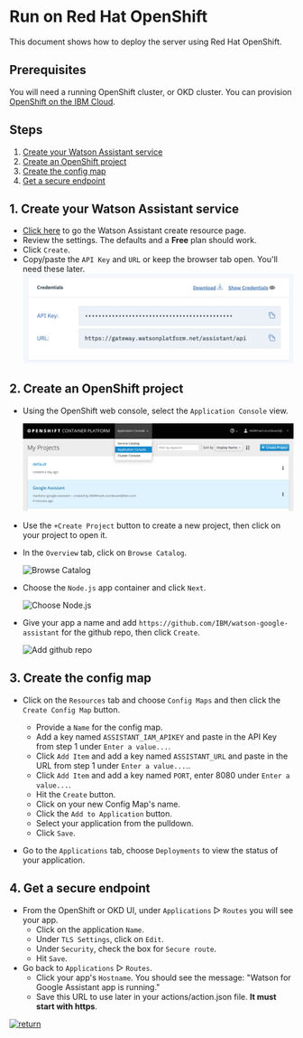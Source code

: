 # Run on Red Hat OpenShift

This document shows how to deploy the server using Red Hat OpenShift.

## Prerequisites

You will need a running OpenShift cluster, or OKD cluster. You can provision [OpenShift on the IBM Cloud](https://cloud.ibm.com/kubernetes/catalog/openshiftcluster).

## Steps

1. [Create your Watson Assistant service](#1-create-your-watson-assistant-service)
1. [Create an OpenShift project](#2-create-an-openshift-project)
1. [Create the config map](#3-create-the-config-map)
1. [Get a secure endpoint](#4-get-a-secure-endpoint)

## 1. Create your Watson Assistant service

* [Click here](https://cloud.ibm.com/catalog/services/watson-assistant) to go the Watson Assistant create resource page.
* Review the settings. The defaults and a **Free** plan should work.
* Click `Create`.
* Copy/paste the `API Key` and `URL` or keep the browser tab open. You'll need these later.  
  ![credentials](images/credentials.png)

## 2. Create an OpenShift project

* Using the OpenShift web console, select the `Application Console` view.

  ![console-options](images/openshift-console-options.png)

* Use the `+Create Project` button to create a new project, then click on your project to open it.

* In the `Overview` tab, click on `Browse Catalog`.

  ![Browse Catalog](https://raw.githubusercontent.com/IBM/pattern-utils/master/openshift/openshift-browse-catalog.png)

* Choose the `Node.js` app container and click `Next`.

  ![Choose Node.js](https://raw.githubusercontent.com/IBM/pattern-utils/master/openshift/openshift-choose-nodejs.png)

* Give your app a name and add `https://github.com/IBM/watson-google-assistant` for the github repo, then click `Create`.

  ![Add github repo](https://raw.githubusercontent.com/IBM/pattern-utils/master/openshift/openshift-add-github-repo.png)

## 3. Create the config map

* Click on the `Resources` tab and choose `Config Maps` and then click the `Create Config Map` button.
  * Provide a `Name` for the config map.
  * Add a key named `ASSISTANT_IAM_APIKEY` and paste in the API Key from step 1 under `Enter a value...`.
  * Click `Add Item` and add a key named `ASSISTANT_URL` and paste in the URL from step 1 under `Enter a value...`..
  * Click `Add Item` and add a key named `PORT`, enter 8080 under `Enter a value...`.
  * Hit the `Create` button.
  * Click on your new Config Map's name.
  * Click the `Add to Application` button.
  * Select your application from the pulldown.
  * Click `Save`.

* Go to the `Applications` tab, choose `Deployments` to view the status of your application.

## 4. Get a secure endpoint

* From the OpenShift or OKD UI, under `Applications` ▷ `Routes` you will see your app.
  * Click on the application `Name`.
  * Under `TLS Settings`, click on `Edit`.
  * Under `Security`, check the box for `Secure route`.
  * Hit `Save`.
* Go back to `Applications` ▷ `Routes`.
  * Click your app's `Hostname`. You should see the message: "Watson for Google Assistant app is running."
  * Save this URL to use later in your actions/action.json file. **It must start with https**.

[![return](https://raw.githubusercontent.com/IBM/pattern-utils/master/deploy-buttons/return.png)](https://github.com/IBM/watson-google-assistant#setup-google-actions)
